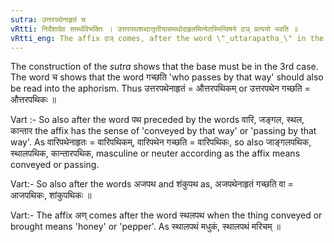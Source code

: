 ```yaml
---
sutra: उत्तरपथेनाहृतं च
vRtti: निर्देशादेव समर्थविभक्तिः । उत्तरपथशब्दात्तृतीयासमर्थादाहृतमित्येतस्मिन्विषये ठञ् प्रत्ययो भवति ॥
vRtti_eng: The affix ठञ् comes, after the word \"_uttarapatha_\" in the third case in construction, in the sense of \"who passes by that way\" and \"what is conveyed by that way\".
---
```

The construction of the _sutra_ shows that the base must be in the 3rd case. The word च shows that the word गच्छति 'who passes by that way' should also be read into the aphorism. Thus उत्तरपथेनाहृतं = औत्तरपथिकम् or उत्तरपथेन गच्छति = औत्तरपथिकः ॥

Vart :- So also after the word पथ preceded by the words वारि, जङ्गल, स्थल, कान्तार the affix has the sense of 'conveyed by that way' or 'passing by that way'. As वारिपथेनाहृतः = वारिपथिकम्, वारिपथेन गच्छति = वारिपथिकः, so also जाङ्गलपथिक, स्थालपथिक, कान्तारपथिक, masculine or neuter according as the affix means conveyed or passing.

Vart:- So also after the words अजपथ and शंकुपथ as, अजपथेनाहृतं गच्छति वा = आजपथिकः, शांकुपथिकः ॥

Vart:- The affix अण् comes after the word स्थलपथ when the thing conveyed or brought means 'honey' or 'pepper'. As स्थालपथं मधुकं, स्थालपथं मरिचम् ॥
